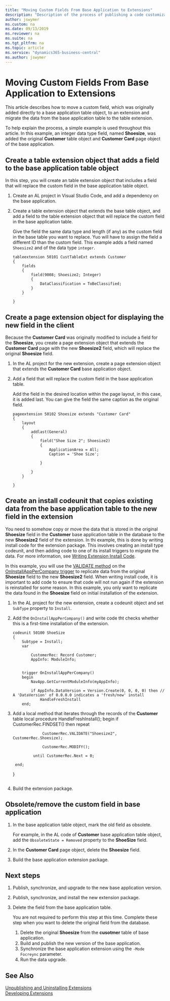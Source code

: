 ```yaml
---
title: "Moving Custom Fields From Base Application to Extensions"
description: "Description of the process of publishing a code customization for Dynamics 365 Business Central on-prem"
author: jswymer
ms.custom: na
ms.date: 09/13/2019
ms.reviewer: na
ms.suite: na
ms.tgt_pltfrm: na
ms.topic: article
ms.service: "dynamics365-business-central"
ms.author: jswymer
---
```


# Moving Custom Fields From Base Application to Extensions

This article describes how to move a custom field, which was originally added directly to a base application table object, to an extension and migrate the data from the base application table to the table extension.

To help explain the process, a simple example is used throughout this article. In this example, an integer data type field, named **Shoesize**, was added the original **Customer** table object and **Customer Card** page object of the base application.

## Create a table extension object that adds a field to the base application table object

In this step, you will create an table extension object that includes a field that will replace the custom field in the base application table object.

1. Create an AL project in Visual Studio Code, and add a dependency on the base application.
2. Create a table extension object that extends the base table object, and add a field to the table extension object that will replace the custom field in the base application table.

    Give the field the same data type and length (if any) as the custom field in the base table you want to replace. Yuo will have to assign the field a different ID than the custom field. This example adds a field named `Shoesize2` and of the data type `integer`.
    
    ```
    tableextension 50101 CustTableExt extends Customer
    {
        fields
        {
            field(9008; Shoesize2; Integer)
            {
                DataClassification = ToBeClassified;
            }
        }

    }
    ```

## Create a page extension object for displaying the new field in the client

Because the **Customer Card** was originally modified to include a field for the **Shoesize**, you create a page extension object that extends the **Customer Card** page with the new **Shoesize2** field, which will replace the original **Shoesize** field.

1. In the AL project for the new extension, create a page extension object that extends the **Customer Card** base application object.
2. Add a field that will replace the custom field in the base application table.

    Add the field in the desired location within the page layout, in this case, it is added last. You can give the field the same caption as the original field. 

    
    ```
    pageextension 50102 Shoesize extends "Customer Card"
    {
        layout
        {
            addlast(General)
            {
                field("Shoe Size 2"; Shoesize2)
                {
                    ApplicationArea = All;
                    Caption = 'Shoe Size';
    
                }
    
            }
        }
    
    }
    ```

## Create an install codeunit that copies existing data from the base application table to the new field in the extension

You need to somehow copy or move the data that is stored in the original **Shoesize** field in the **Customer** base application table in the database to the new **Shoesize2** field of the extension. In thi example, this is done by writing install code for the extension package. This involves creating an install type codeunit, and then adding code to one of its install triggers to migrate the data. For more information, see [Writing Extension Install Code](devenv-extension-install-code.md).

In this example, you will use the [VALIDATE method](methods-auto/record/record-validate-method.md) on the [OnInstallAppPerCompany trigger](triggers/devenv-oninstallapppercompany-trigger.md) to replicate data from the original **Shoesize** field to the new **Shoesize2** field. When writing install code, it is important to add code to ensure that code will not run again if the extension is reinstalled for some reason. In this example, you only want to replicate the data found in the **Shoesize** field on initial installation of the extension. 

1. In the AL project for the new extension, create a codeunit object and set `SubType` property to `Install`.
2. Add the `OnInstallAppPerCompany()` and write code tht checks whether this is a first-time installation of the extension.
    
    ```
    codeunit 50100 ShoeSize
    {
        Subtype = Install;
        var
    
            CustomerRec: Record Customer;
            AppInfo: ModuleInfo;
    
    
        trigger OnInstallAppPerCompany()
        begin
            NavApp.GetCurrentModuleInfo(myAppInfo);

            if AppInfo.DataVersion = Version.Create(0, 0, 0, 0) then // A 'DataVersion' of 0.0.0.0 indicates a 'fresh/new' install
                HandleFreshInstall
        end;
    ```
3. Add a local method that iterates through the records of the **Customer** table
        local procedure HandleFreshInstall();
        begin
            if CustomerRec.FINDSET() then
                repeat
    
                    CustomerRec.VALIDATE("Shoesize2", CustomerRec.Shoesize);
    
                    CustomerRec.MODIFY();
    
                until CustomerRec.Next = 0;
    
        end;    
    }
    ```

4. Build the extension package.

## Obsolete/remove the custom field in base application

1. In the base application table object, mark the old field as obsolete.

    For example, in the AL code of **Customer** base application table object, add the `ObsoleteState = Removed` property to the **ShoeSize** field. 

2. In the **Customer Card** page object, delete the **Shoesize** field.

3. Build the base application extension package.

## Next steps

1. Publish, synchronize, and upgrade to the new base application version.
2. Publish, synchronize, and install the new extension package.
3. Delete the field from the base application table.

    You are not required to perform this step at this time. Complete these step when you want to delete the original field from the database. 

    1. Delete the original **Shoesize** from the **cusotmer** table of base application.
    2. Build and publish the new version of the base application.
    3. Synchronize the base application extension using the `-Mode Focreync` parameter.
    4. Run the data upgrade.    

## See Also

[Unpublishing and Uninstalling Extensions](devenv-unpublish-and-uninstall-extension-v2.md)  
[Developing Extensions](devenv-dev-overview.md)

